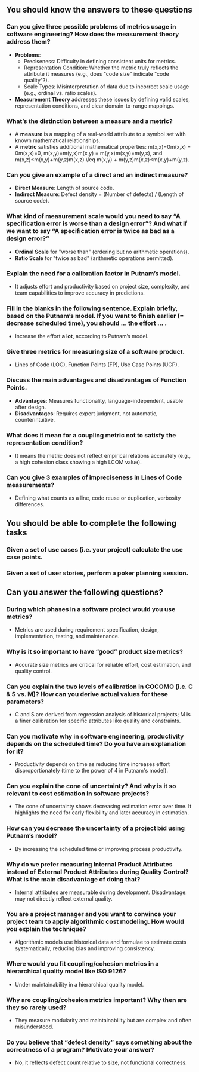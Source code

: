 ## You should know the answers to these questions

### Can you give three possible problems of metrics usage in software engineering? How does the measurement theory address them?

- **Problems**:
  - Preciseness: Difficulty in defining consistent units for metrics.
  - Representation Condition: Whether the metric truly reflects the attribute it measures (e.g., does "code size" indicate "code quality"?).
  - Scale Types: Misinterpretation of data due to incorrect scale usage (e.g., ordinal vs. ratio scales).
- **Measurement Theory** addresses these issues by defining valid scales, representation conditions, and clear domain-to-range mappings.

### What’s the distinction between a measure and a metric?

- A **measure** is a mapping of a real-world attribute to a symbol set with known mathematical relationships.
- A **metric** satisfies additional mathematical properties: m(x,x)\=0m(x,x) = 0m(x,x)\=0, m(x,y)\=m(y,x)m(x,y) = m(y,x)m(x,y)\=m(y,x), and m(x,z)$\leq$m(x,y)+m(y,z)m(x,z) \\leq m(x,y) + m(y,z)m(x,z)$\leq$m(x,y)+m(y,z).

### Can you give an example of a direct and an indirect measure?

- **Direct Measure**: Length of source code.
- **Indirect Measure**: Defect density = (Number of defects) / (Length of source code).

### What kind of measurement scale would you need to say “A specification error is worse than a design error”? And what if we want to say “A specification error is twice as bad as a design error?”

- **Ordinal Scale** for "worse than" (ordering but no arithmetic operations).
- **Ratio Scale** for "twice as bad" (arithmetic operations permitted).

### Explain the need for a calibration factor in Putnam’s model.

- It adjusts effort and productivity based on project size, complexity, and team capabilities to improve accuracy in predictions.

### Fill in the blanks in the following sentence. Explain briefly, based on the Putnam’s model. If you want to finish earlier (= decrease scheduled time), you should ... the effort ... .

- Increase the effort **a lot**, according to Putnam’s model.

### Give three metrics for measuring size of a software product.

- Lines of Code (LOC), Function Points (FP), Use Case Points (UCP).

### Discuss the main advantages and disadvantages of Function Points.

- **Advantages**: Measures functionality, language-independent, usable after design.
- **Disadvantages**: Requires expert judgment, not automatic, counterintuitive.

### What does it mean for a coupling metric not to satisfy the representation condition?

- It means the metric does not reflect empirical relations accurately (e.g., a high cohesion class showing a high LCOM value).

### Can you give 3 examples of impreciseness in Lines of Code measurements?

- Defining what counts as a line, code reuse or duplication, verbosity differences.

## You should be able to complete the following tasks

### Given a set of use cases (i.e. your project) calculate the use case points.

### Given a set of user stories, perform a poker planning session.

## Can you answer the following questions?

### During which phases in a software project would you use metrics?

- Metrics are used during requirement specification, design, implementation, testing, and maintenance.

### Why is it so important to have “good” product size metrics?

- Accurate size metrics are critical for reliable effort, cost estimation, and quality control.

### Can you explain the two levels of calibration in COCOMO (i.e. C & S vs. M)? How can you derive actual values for these parameters?

- C and S are derived from regression analysis of historical projects; M is a finer calibration for specific attributes like quality and constraints.

### Can you motivate why in software engineering, productivity depends on the scheduled time? Do you have an explanation for it?

- Productivity depends on time as reducing time increases effort disproportionately (time to the power of 4 in Putnam's model).

### Can you explain the cone of uncertainty? And why is it so relevant to cost estimation in software projects?

- The cone of uncertainty shows decreasing estimation error over time. It highlights the need for early flexibility and later accuracy in estimation.

### How can you decrease the uncertainty of a project bid using Putnam’s model?

- By increasing the scheduled time or improving process productivity.

### Why do we prefer measuring Internal Product Attributes instead of External Product Attributes during Quality Control? What is the main disadvantage of doing that?

- Internal attributes are measurable during development. Disadvantage: may not directly reflect external quality.

### You are a project manager and you want to convince your project team to apply algorithmic cost modeling. How would you explain the technique?

- Algorithmic models use historical data and formulae to estimate costs systematically, reducing bias and improving consistency.

### Where would you fit coupling/cohesion metrics in a hierarchical quality model like ISO 9126?

- Under maintainability in a hierarchical quality model.

### Why are coupling/cohesion metrics important? Why then are they so rarely used?

- They measure modularity and maintainability but are complex and often misunderstood.

### Do you believe that “defect density” says something about the correctness of a program? Motivate your answer?

- No, it reflects defect count relative to size, not functional correctness.
